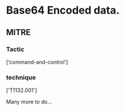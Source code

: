 # Base64 Encoded data.

## MITRE

### Tactic
['command-and-control']

### technique
['T1132.001']

Many more to do...
